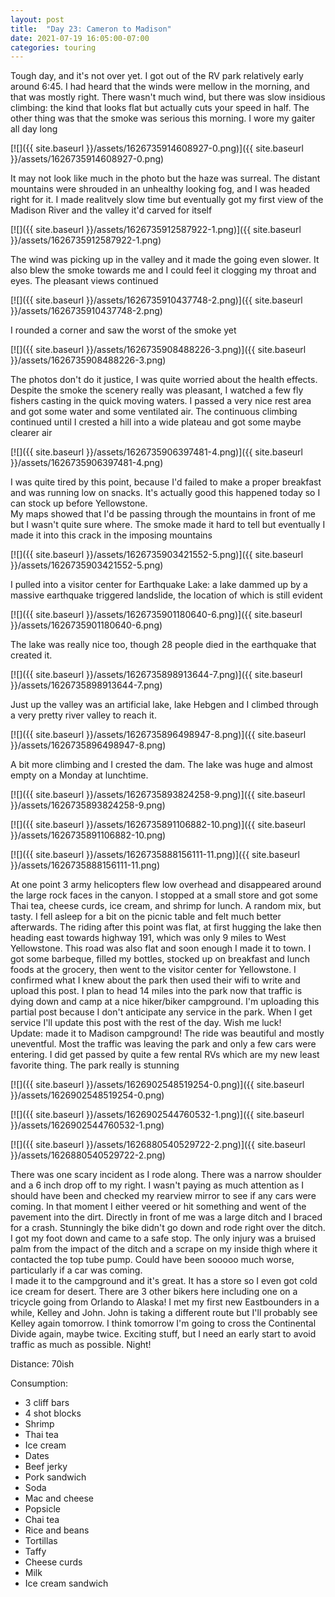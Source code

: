 ```yaml
---
layout: post
title:  "Day 23: Cameron to Madison"
date: 2021-07-19 16:05:00-07:00
categories: touring
---
```

Tough day, and it's not over yet. I got out of the RV park relatively early around 6:45. I had heard that the winds were mellow in the morning, and that was mostly right. There wasn't much wind, but there was slow insidious climbing: the kind that looks flat but actually cuts your speed in half. The other thing was that the smoke was serious this morning. I wore my gaiter all day long  

[![]({{ site.baseurl }}/assets/1626735914608927-0.png)]({{ site.baseurl }}/assets/1626735914608927-0.png)
  
It may not look like much in the photo but the haze was surreal. The distant mountains were shrouded in an unhealthy looking fog, and I was headed right for it. I made realitvely slow time but eventually got my first view of the Madison River and the valley it'd carved for itself  

[![]({{ site.baseurl }}/assets/1626735912587922-1.png)]({{ site.baseurl }}/assets/1626735912587922-1.png)
  
The wind was picking up in the valley and it made the going even slower. It also blew the smoke towards me and I could feel it clogging my throat and eyes. The pleasant views continued  

[![]({{ site.baseurl }}/assets/1626735910437748-2.png)]({{ site.baseurl }}/assets/1626735910437748-2.png)
  
I rounded a corner and saw the worst of the smoke yet  

[![]({{ site.baseurl }}/assets/1626735908488226-3.png)]({{ site.baseurl }}/assets/1626735908488226-3.png)
  
The photos don't do it justice, I was quite worried about the health effects. Despite the smoke the scenery really was pleasant, I watched a few fly fishers casting in the quick moving waters. I passed a very nice rest area and got some water and some ventilated air. The continuous climbing continued until I crested a hill into a wide plateau and got some maybe clearer air  

[![]({{ site.baseurl }}/assets/1626735906397481-4.png)]({{ site.baseurl }}/assets/1626735906397481-4.png)
  
I was quite tired by this point, because I'd failed to make a proper breakfast and was running low on snacks. It's actually good this happened today so I can stock up before Yellowstone.   
My maps showed that I'd be passing through the mountains in front of me but I wasn't quite sure where. The smoke made it hard to tell but eventually I made it into this crack in the imposing mountains  

[![]({{ site.baseurl }}/assets/1626735903421552-5.png)]({{ site.baseurl }}/assets/1626735903421552-5.png)
  
I pulled into a visitor center for Earthquake Lake: a lake dammed up by a massive earthquake triggered landslide, the location of which is still evident  

[![]({{ site.baseurl }}/assets/1626735901180640-6.png)]({{ site.baseurl }}/assets/1626735901180640-6.png)
  
The lake was really nice too, though 28 people died in the earthquake that created it.   

[![]({{ site.baseurl }}/assets/1626735898913644-7.png)]({{ site.baseurl }}/assets/1626735898913644-7.png)
  
Just up the valley was an artificial lake, lake Hebgen and I climbed through a very pretty river valley to reach it.   

[![]({{ site.baseurl }}/assets/1626735896498947-8.png)]({{ site.baseurl }}/assets/1626735896498947-8.png)
  
A bit more climbing and I crested the dam. The lake was huge and almost empty on a Monday at lunchtime.  

[![]({{ site.baseurl }}/assets/1626735893824258-9.png)]({{ site.baseurl }}/assets/1626735893824258-9.png)

[![]({{ site.baseurl }}/assets/1626735891106882-10.png)]({{ site.baseurl }}/assets/1626735891106882-10.png)

[![]({{ site.baseurl }}/assets/1626735888156111-11.png)]({{ site.baseurl }}/assets/1626735888156111-11.png)
  
At one point 3 army helicopters flew low overhead and disappeared around the large rock faces in the canyon. I stopped at a small store and got some Thai tea, cheese curds, ice cream, and shrimp for lunch. A random mix, but tasty. I fell asleep for a bit on the picnic table and felt much better afterwards. The riding after this point was flat, at first hugging the lake then heading east towards highway 191, which was only 9 miles to West Yellowstone. This road was also flat and soon enough I made it to town. I got some barbeque, filled my bottles, stocked up on breakfast and lunch foods at the grocery, then went to the visitor center for Yellowstone. I confirmed what I knew about the park then used their wifi to write and upload this post. I plan to head 14 miles into the park now that traffic is dying down and camp at a nice hiker/biker campground. I'm uploading this partial post because I don't anticipate any service in the park. When I get service I'll update this post with the rest of the day. Wish me luck!  
Update: made it to Madison campground! The ride was beautiful and mostly uneventful. Most the traffic was leaving the park and only a few cars were entering. I did get passed by quite a few rental RVs which are my new least favorite thing. The park really is stunning  

[![]({{ site.baseurl }}/assets/1626902548519254-0.png)]({{ site.baseurl }}/assets/1626902548519254-0.png)

[![]({{ site.baseurl }}/assets/1626902544760532-1.png)]({{ site.baseurl }}/assets/1626902544760532-1.png)

[![]({{ site.baseurl }}/assets/1626880540529722-2.png)]({{ site.baseurl }}/assets/1626880540529722-2.png)
  
There was one scary incident as I rode along. There was a narrow shoulder and a 6 inch drop off to my right. I wasn't paying as much attention as I should have been and checked my rearview mirror to see if any cars were coming. In that moment I either veered or hit something and went of the pavement into the dirt. Directly in front of me was a large ditch and I braced for a crash. Stunningly the bike didn't go down and rode right over the ditch. I got my foot down and came to a safe stop. The only injury was a bruised palm from the impact of the ditch and a scrape on my inside thigh where it contacted the top tube pump. Could have been sooooo much worse, particularly if a car was coming.   
I made it to the campground and it's great. It has a store so I even got cold ice cream for desert. There are 3 other bikers here including one on a tricycle going from Orlando to Alaska! I met my first new Eastbounders in a while, Kelley and John. John is taking a different route but I'll probably see Kelley again tomorrow. I think tomorrow I'm going to cross the Continental Divide again, maybe twice. Exciting stuff, but I need an early start to avoid traffic as much as possible. Night!  


Distance: 70ish

Consumption:
- 3 cliff bars
- 4 shot blocks
- Shrimp
- Thai tea
- Ice cream
- Dates
- Beef jerky
- Pork sandwich
- Soda
- Mac and cheese
- Popsicle
- Chai tea
- Rice and beans
- Tortillas
- Taffy
- Cheese curds
- Milk
- Ice cream sandwich
